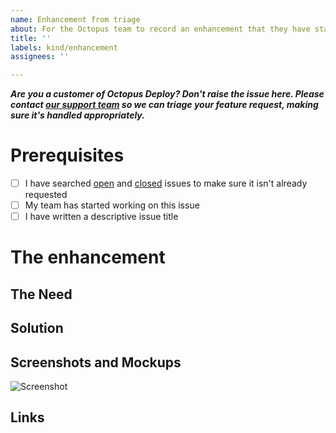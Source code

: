 ```yaml
---
name: Enhancement from triage
about: For the Octopus team to record an enhancement that they have started implementing
title: ''
labels: kind/enhancement
assignees: ''

---
```


**_Are you a customer of Octopus Deploy? Don't raise the issue here. Please contact [our support team](https://octopus.com/support) so we can triage your feature request, making sure it's handled appropriately._**

# Prerequisites

- [ ] I have searched [open](https://github.com/OctopusDeploy/Issues/issues) and [closed](https://github.com/OctopusDeploy/Issues/issues?utf8=%E2%9C%93&q=is%3Aissue+is%3Aclosed) issues to make sure it isn't already requested
- [ ] My team has started working on this issue
- [ ] I have written a descriptive issue title

# The enhancement

## The Need
<!-- A clear and concise of the underying problem this enhancement is soving. e.g. The user can't access the fileshares used in offline drops -->

## Solution
<!-- A clear and concise description of what the enhancement is. e.g. Enable Offline Drop Targets to publish the results as a deployment Artifact instead of just writing to disk. -->

## Screenshots and Mockups

<!-- If applicable, add a mockup to help explain the proposed enhancement. -->

![Screenshot](https://www.fillmurray.com/620/300)

## Links

<!-- Add links to other issues, UserVoice suggestions, or customer reports of the same feature request. This will help us get back in touch with them when the enhancement is shipped. -->
